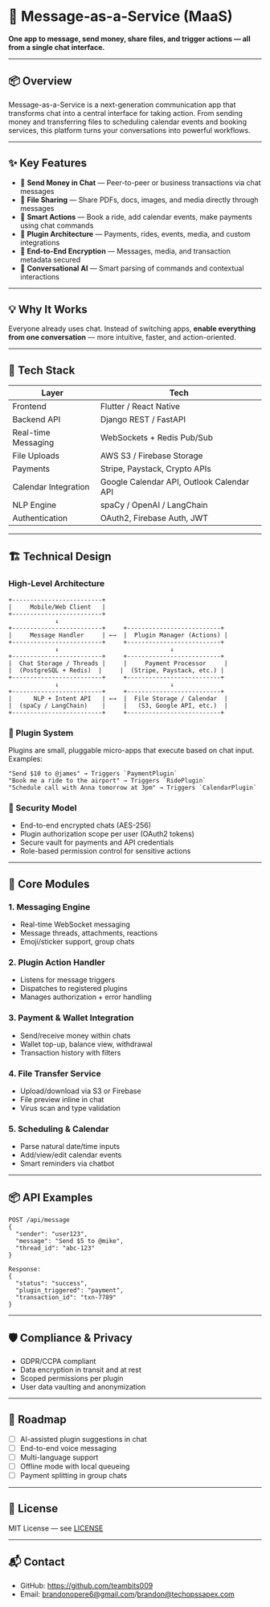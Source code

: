 # 💬 Message-as-a-Service (MaaS)

**One app to message, send money, share files, and trigger actions — all from a single chat interface.**

---

## 📦 Overview

Message-as-a-Service is a next-generation communication app that transforms chat into a central interface for taking action. From sending money and transferring files to scheduling calendar events and booking services, this platform turns your conversations into powerful workflows.

---

## ✨ Key Features

- 💸 **Send Money in Chat** — Peer-to-peer or business transactions via chat messages
- 📁 **File Sharing** — Share PDFs, docs, images, and media directly through messages
- 📅 **Smart Actions** — Book a ride, add calendar events, make payments using chat commands
- 🔌 **Plugin Architecture** — Payments, rides, events, media, and custom integrations
- 🔐 **End-to-End Encryption** — Messages, media, and transaction metadata secured
- 🧠 **Conversational AI** — Smart parsing of commands and contextual interactions

---

## 💡 Why It Works

Everyone already uses chat. Instead of switching apps, **enable everything from one conversation** — more intuitive, faster, and action-oriented.

---

## 🧪 Tech Stack

| Layer | Tech |
|-------|------|
| Frontend | Flutter / React Native |
| Backend API | Django REST / FastAPI |
| Real-time Messaging | WebSockets + Redis Pub/Sub |
| File Uploads | AWS S3 / Firebase Storage |
| Payments | Stripe, Paystack, Crypto APIs |
| Calendar Integration | Google Calendar API, Outlook Calendar API |
| NLP Engine | spaCy / OpenAI / LangChain |
| Authentication | OAuth2, Firebase Auth, JWT |

---

## 🏗️ Technical Design

### High-Level Architecture

```
+-------------------------+
|     Mobile/Web Client   |
+-------------------------+
             ↓
+-------------------------+     +--------------------------+
|     Message Handler     | ←→  |  Plugin Manager (Actions) |
+-------------------------+     +--------------------------+
             ↓                               ↓
+-------------------------+     +--------------------------+
|  Chat Storage / Threads |     |     Payment Processor     |
|  (PostgreSQL + Redis)  |     |  (Stripe, Paystack, etc.) |
+-------------------------+     +--------------------------+
             ↓                               ↓
+-------------------------+     +--------------------------+
|      NLP + Intent API   | ←→  |  File Storage / Calendar  |
|  (spaCy / LangChain)    |     |   (S3, Google API, etc.)  |
+-------------------------+     +--------------------------+
```

### 🔌 Plugin System

Plugins are small, pluggable micro-apps that execute based on chat input. Examples:

```plaintext
"Send $10 to @james" → Triggers `PaymentPlugin`
"Book me a ride to the airport" → Triggers `RidePlugin`
"Schedule call with Anna tomorrow at 3pm" → Triggers `CalendarPlugin`
```

### 🔐 Security Model

- End-to-end encrypted chats (AES-256)
- Plugin authorization scope per user (OAuth2 tokens)
- Secure vault for payments and API credentials
- Role-based permission control for sensitive actions

---

## 🧩 Core Modules

### 1. Messaging Engine
- Real-time WebSocket messaging
- Message threads, attachments, reactions
- Emoji/sticker support, group chats

### 2. Plugin Action Handler
- Listens for message triggers
- Dispatches to registered plugins
- Manages authorization + error handling

### 3. Payment & Wallet Integration
- Send/receive money within chats
- Wallet top-up, balance view, withdrawal
- Transaction history with filters

### 4. File Transfer Service
- Upload/download via S3 or Firebase
- File preview inline in chat
- Virus scan and type validation

### 5. Scheduling & Calendar
- Parse natural date/time inputs
- Add/view/edit calendar events
- Smart reminders via chatbot

---

## 📦 API Examples

```http
POST /api/message
{
  "sender": "user123",
  "message": "Send $5 to @mike",
  "thread_id": "abc-123"
}

Response:
{
  "status": "success",
  "plugin_triggered": "payment",
  "transaction_id": "txn-7789"
}
```

---

## 🛡️ Compliance & Privacy

- GDPR/CCPA compliant
- Data encryption in transit and at rest
- Scoped permissions per plugin
- User data vaulting and anonymization

---

## 🔮 Roadmap

- [ ] AI-assisted plugin suggestions in chat
- [ ] End-to-end voice messaging
- [ ] Multi-language support
- [ ] Offline mode with local queueing
- [ ] Payment splitting in group chats

---

## 📄 License

MIT License — see [LICENSE](LICENSE)

---

## 📬 Contact

- GitHub: https://github.com/teambits009
- Email: brandonopere6@gmail.com/brandon@techopssapex.com
